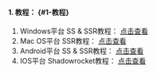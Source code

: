 #### 1. 教程： {#1-教程}

1. Windows平台 SS
   &
   SSR教程：
   [点击查看](https://ipe6.com/?p=179)
2. Mac OS平台 SSR教程：
   [点击查看](https://ipe6.com/?p=208)
3. Android平台 SS
   &
   SSR教程：
   [点击查看](https://ipe6.com/?p=216)
4. IOS平台 Shadowrocket教程：
   [点击查看](https://ipe6.com/?p=224)



